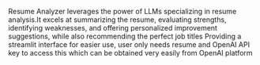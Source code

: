Resume Analyzer leverages the power of LLMs specializing in resume analysis.It excels at summarizing the resume, evaluating strengths, identifying weaknesses, and offering personalized improvement suggestions, while also recommending the perfect job titles
Providing a streamlit interface for easier use, user only needs resume and OpenAI API key to access this which can be obtained very easily from OpenAI platform
